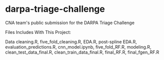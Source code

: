 # darpa-triage-challenge
CNA team's public submission for the DARPA Triage Challenge

Files Includes With This Project:

Data cleaning.R, five_fold_cleaning.R, EDA.R, post-spline EDA.R,  
evaluation_predictions.R, cnn_model.ipynb, five_fold_RF.R, modeling.R,  
clean_test_data_final.R, clean_train_data_final.R, final_RF.R, final_fgen_RF.R
